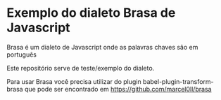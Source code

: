 # Exemplo do dialeto Brasa de Javascript

Brasa é um dialeto de Javascript onde as palavras chaves são em português

Este repositório serve de teste/exemplo do dialeto.

Para usar Brasa você precisa utilizar do plugin babel-plugin-transform-brasa que
pode ser encontrado em https://github.com/marcel0ll/brasa
